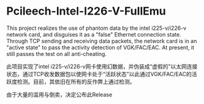 # Pcileech-Intel-I226-V-FullEmu

This project realizes the use of phantom data by the intel i225-v/i226-v network card, and disguises it as a "false" Ethernet connection state. Through TCP sending and receiving data packets, the network card is in an "active state" to pass the activity detection of VGK/FAC/EAC. At present, it still passes the test on all anti-cheating.

此项目实现了intel i225-v/i226-v网卡使用幻数据，并伪装成“虚假的”以太网连接状态，通过TCP收发数据包以使网卡处于“活跃状态”以此通过VGK/FAC/EAC的活跃度检测。目前，其依旧在所有的反作弊上通过检测。

由于大量的滥用与倒卖，决定公布此Release
